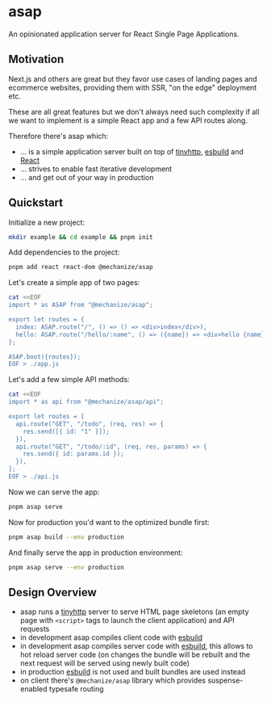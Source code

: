 # asap

An opinionated application server for React Single Page Applications.

## Motivation

Next.js and others are great but they favor use cases of landing pages and
ecommerce websites, providing them with SSR, "on the edge" deployment etc.

These are all great features but we don't always need such complexity if all we
want to implement is a simple React app and a few API routes along.

Therefore there's asap which:

- ... is a simple application server built on top of [tinyhttp][], [esbuild][]
  and [React][]
- ... strives to enable fast iterative development
- ... and get out of your way in production

## Quickstart

Initialize a new project:

```sh
mkdir example && cd example && pnpm init
```

Add dependencies to the project:

```sh
pnpm add react react-dom @mechanize/asap
```

Let's create a simple app of two pages:

```sh
cat <<EOF
import * as ASAP from "@mechanize/asap";

export let routes = {
  index: ASAP.route("/", () => () => <div>index</div>),
  hello: ASAP.route("/hello/:name", () => ({name}) => <div>hello {name}</div>),
};

ASAP.boot({routes});
EOF > ./app.js
```

Let's add a few simple API methods:

```sh
cat <<EOF
import * as api from "@mechanize/asap/api";

export let routes = [
  api.route("GET", "/todo", (req, res) => {
    res.send([{ id: "1" }]);
  }),
  api.route("GET", "/todo/:id", (req, res, params) => {
    res.send({ id: params.id });
  }),
];
EOF > ./api.js
```

Now we can serve the app:

```sh
pnpm asap serve
```

Now for production you'd want to the optimized bundle first:

```sh
pnpm asap build --env production
```

And finally serve the app in production environment:

```sh
pnpm asap serve --env production
```

## Design Overview

- asap runs a [tinyhttp][] server to serve HTML page skeletons (an empty page
  with `<script>` tags to launch the client application) and API requests
- in development asap compiles client code with [esbuild][]
- in development asap compiles server code with [esbuild][], this allows to hot
  reload server code (on changes the bundle will be rebuilt and the next request
  will be served using newly built code)
- in production [esbuild][] is not used and built bundles are used instead
- on client there's `@mechanize/asap` library which provides suspense-enabled
  typesafe routing

[react]: http://reactjs.org
[tinyhttp]: https://tinyhttp.v1rtl.site
[esbuild]: https://esbuild.github.io
